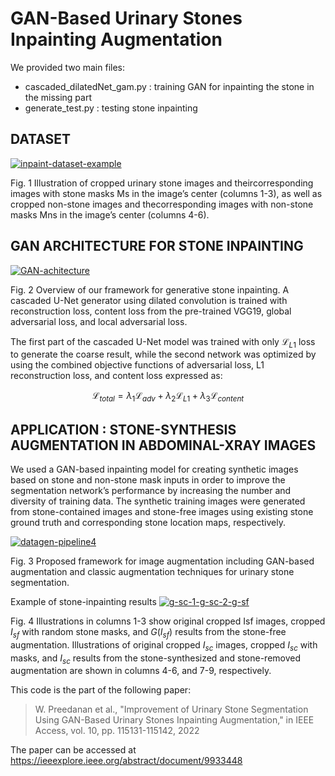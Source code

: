 # GAN-Based Urinary Stones Inpainting Augmentation

We provided two main files:
- cascaded_dilatedNet_gam.py : training GAN for inpainting the stone in the missing part
- generate_test.py : testing stone inpainting

## DATASET
<a href="https://ibb.co/rfvRwvj"><img src="https://i.ibb.co/5x2gR20/inpaint-dataset-example.png" alt="inpaint-dataset-example" border="0"></a>

Fig. 1 Illustration of cropped urinary stone images and theircorresponding images with stone masks Ms in the image’s center (columns 1-3), as well as cropped non-stone images and thecorresponding images with non-stone masks Mns in the image’s center (columns 4-6).

## GAN ARCHITECTURE FOR STONE INPAINTING
<a href="https://ibb.co/8dWdqrz"><img src="https://i.ibb.co/pRtRcfW/GAN-achitecture.png" alt="GAN-achitecture" border="0"></a>

Fig. 2 Overview of our framework for generative stone inpainting. A cascaded U-Net generator using dilated convolution is trained with
reconstruction loss, content loss from the pre-trained VGG19, global adversarial loss, and local adversarial loss.

The first part of the cascaded U-Net model was trained with only $\mathcal{L}_{L1}$ loss to generate the coarse result, while the second network was optimized by using the combined objective functions of adversarial loss, L1 reconstruction loss, and content loss expressed as:

$$ {\mathcal{L}_{total} = \lambda}_{1}  \mathcal{L}_{adv} + {\lambda}_{2} \mathcal{L}_{L1} + {\lambda}_{3} \mathcal{L}_{content} $$


## APPLICATION : STONE-SYNTHESIS AUGMENTATION IN ABDOMINAL-XRAY IMAGES
We used a GAN-based inpainting model for creating synthetic images based on stone and non-stone mask inputs in order to improve the segmentation
network’s performance by increasing the number and diversity of training data. The synthetic training images were generated from stone-contained images and stone-free images using existing stone ground truth and corresponding stone location maps, respectively. 

<a href="https://ibb.co/64J8Twt"><img src="https://i.ibb.co/zSHFBx2/datagen-pipeline4.png" alt="datagen-pipeline4" border="0"></a>

Fig. 3 Proposed framework for image augmentation including GAN-based augmentation and classic augmentation techniques for urinary stone
segmentation.

Example of stone-inpainting results
<a href="https://ibb.co/z6GzvXJ"><img src="https://i.ibb.co/xFJNT1H/g-sc-1-g-sc-2-g-sf.png" alt="g-sc-1-g-sc-2-g-sf" border="0"></a>

Fig. 4 Illustrations in columns 1-3 show original cropped Isf images, cropped $I_{sf}$  with random stone masks, and $G(I_{sf})$ results from the stone-free
augmentation. Illustrations of original cropped $I_{sc}$ images, cropped $I_{sc}$ with masks, and $I_{sc}$ results from the stone-synthesized and stone-removed
augmentation are shown in columns 4-6, and 7-9, respectively.

This code is the part of the following paper:
> W. Preedanan et al., "Improvement of Urinary Stone Segmentation Using GAN-Based Urinary Stones Inpainting Augmentation," in IEEE Access, vol. 10, pp. 115131-115142, 2022

The paper can be accessed at https://ieeexplore.ieee.org/abstract/document/9933448
